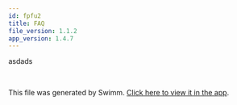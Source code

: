 ```yaml
---
id: fpfu2
title: FAQ
file_version: 1.1.2
app_version: 1.4.7
---
```


asdads

<br/>

This file was generated by Swimm. [Click here to view it in the app](/repos/Z2l0aHViJTNBJTNBaW52ZW50aW8lM0ElM0F2dmVsYw==/docs/fpfu2).
